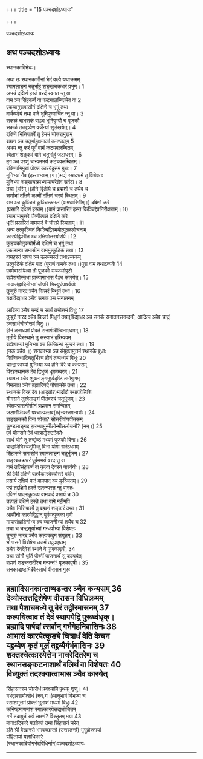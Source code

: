 +++
title = "15 पञ्चदशोऽध्यायः"

+++





पञ्चदशोऽध्यायः  




  
अथ पञ्चदशोऽध्यायः  
-------------------  
स्थानकादिभेधः।  
  
अथा तः स्थानकादीनां भेदं वक्ष्ये यथाक्रमम्  
श्यामलाङ्गं चतुर्भाहुं शङ्खचक्रधरं प्रभुम्। 1  
अभयं दक्षिणं हस्तं वरदं स्वगत न्तु वा  
वाम ञ्च सिंहकर्णं वा कट्यालम्बितमेव वा 2  
एकचानुसमासीनं दक्षिणे च भृगुं तथा  
मार्कण्डेयं तथा वामे भूमिपुण्यार्चित न्तु वा। 3  
सकळं चाभसकं वाऽथ भूमिपुण्यौ च पूजकौ  
सकळं तत्तद्द्रव्येण वर्जेन्यां सुलेखयेत्। 4  
दक्षिणे भित्तिपार्श्वे तु हेमभं चोत्तरामुखम्  
ब्रह्मण ञ्च चतुर्भाहुक्षमालां कमण्डलुम् 5  
अभय न्तु करं पूर्वं वामं कट्यवलम्बितम्  
श्वेताभं शङ्करं वामे चतुर्भाहुं जटाधरम्। 6  
मृग ञ्च परशुं चान्यमभयं कट्यवलम्बितम्।  
दक्षिणाभिमुखं प्रोक्तं कारयेदुत्तमं बुधः। 7  
मुनिभ्यां नैव (हस्ताभ्याम्।ग।)मद्यं स्यादधमे तु विशेषतः  
मुनिभ्यां शङ्खचक्राभ्यामाचरेन्नैव सर्वदा। 8  
तथा (हरिम्।)हीने द्वितीये च ब्रह्मशो च तथैव च  
सर्णाभां दक्षिणे लक्ष्मीं दक्षिणं चरणं स्थितम्। 9  
वाम ञ्च कुञ्चितं कॢञ्चित्कमलं (वामधारिणीम्।) दक्षिणे करे  
(प्रसारि दक्षिणं हस्तम्।)वामं प्रासारितं हस्त किञ्चिद्देवनिरीक्षणाम्। 10  
श्यामाभामुत्तरे पौष्णीत्पलं दक्षिणे करे  
धृतिं प्रसारितं वामपादं वै चोत्तरे स्थिताम्। 11  
अन्य तत्कुञ्चितं किञ्चिद्विस्मयोत्पुल्ललोचनाम्  
कारयेद्विपरीत ञ्च दक्षिणोत्तरयोरपि। 12  
कुड्यकौतुकयोर्मध्ये दक्षिणे च भृगुं तथा  
एकजान्वा समासीनं वाममुत्कुटिकं तथा। 13  
वामहस्तं सपद्म ञ्च ऊरुन्यस्तं तथाऽन्यकम्  
उत्कुटिकं दक्षिमं पाद (पुराणं वामके तथा।)पुरा वाम तथाऽन्यके 14  
एवमेवासयित्वा तौ पूजकौ सञ्जलीपुटौ  
ब्रह्मेशयोस्तथा प्राच्यामाभास वैऽथ कारयेत्। 15  
मायासंह्लादिनीभ्यां चोपरि भित्त्यूर्धपार्श्वयोः  
तुम्बुरुं नारद ञ्चैव किन्नरं मिथुनं तथा। 16  
यक्षविद्याधर ञ्चैव सनक ञ्च सनातनम्  
  
  
आदित्य ञ्चैव चन्द्रं च सार्धं तचोत्तमं विधुः 17  
तुम्बुरं नारद ञ्चैव किन्नरं मिधुनं तथा(विद्याधर ञ्च सनकं सनातनसनन्दनौ, आदित्य ञ्चैव चन्द्रं ञ्चसार्धचोत्रोत्तमं विदुः।)  
हीनं तन्मध्यमं प्रोक्तं सनागीदीन्विनाऽधमम्। 18  
तृतीये विरस्थाने तु सस्याभं हरिम्ययम्  
ब्रह्मेशाभ्यां मुनिभ्या ञ्च किष्किन्धं सुन्दरं तथा। 19  
(नक ञ्चैव ।) सनकाभ्या ञ्च संयुक्तमुत्तमं स्थानके बुधाः  
किष्किन्धादिचतुर्भिश्च हीनं तन्मध्यमं विधुः 20  
चान्द्राक्राभ्यां मुनिभ्या ञ्च हीने विरे च कन्यसम्  
विरहस्थानकं देवं द्विभुजं धूम्रमम्बरम्। 21  
श्यामल ञ्चैव शुक्लाङ्गमूर्ध्वदृष्टिं तमोगुणम्  
विमलाक्ष ञ्चैव ब्रह्मादिपदे पौशाचके तथा। 22  
स्थानकं विरहं देव (आदृतौ?)मार्द्रादौ स्थापयेन्निशि  
योगसने तुश्वेताङ्गं पीतवस्त्रं चतुर्भुजम्। 23  
श्वेतपद्मासनीसीनं ब्रह्मसन समन्वितम्  
जटामौलिकरौ पश्चात्पल्लव(o)न्यस्तमन्ययोः। 24  
शङ्खचक्रौ विना श्वेता? सोत्तरीयोपवीतकम्  
कुण्डलाङ्गद हारभ्यामुन्मीलोन्मीललोचनौ? (नम्।) 25  
एवं योगसने देवं धात्राद्यैरष्टदैवतैः  
सार्धं योगे तु तच्छ्रेष्ठं मध्यमं पूजकौ विना। 26  
चन्द्रादिभिश्चतुर्भिन्तु विना योगा सनेऽधमम्  
सिंहासने समासीनं श्यामलाङ्गं चतुर्भुजम्। 27  
शङ्खचक्रधरं पूर्वमभयं वरदन्तु वा  
वामं तत्सिंहकर्णं वा कृत्वा देवस्य पार्श्वयोः। 28  
श्री देवीं दक्षिणे पार्श्वेकारयेच्चोत्तरे महीम्  
प्रसार्य दक्षिणं पादं वामपाद ञ्च कुञ्चितम्। 29  
पद्मं तद्दक्षिणे हस्ते ऊरुन्यस्त न्तु वामतः  
दक्षिणं पादमाकु़ञ्च्य वामपादं प्रसार्य च 30  
उत्पलं दक्षिणे हस्ते तथा वामे महीमपि  
तथैव भित्तिपार्श्वे तु ब्रह्मणं शङ्करं तथा। 31  
आसीनौ कारयेद्विद्वान् पूर्ववत्पूजका वृषी  
मायासंह्लादिनीभ्य ञ्च व्याजनीभ्यां तथैव च 32  
तथा च चन्द्रसूर्याभ्यां गन्धर्वाभ्यां विशेषतः  
तुम्बुरुं नारद ञ्चैव कल्पकद्रुम संयुतम्। 33  
भोगासने विशेषेण उत्तमं तदुदाहृतम्  
तथैव देवदेवेशं स्थाने वै पूजकावृषी, 34  
तथा सीनौ धृतिं पौष्णीं पाजनार्थं सु कल्पयेत्  
ब्रह्मणं शङ्करादींश्च मन्वन्तं? पूजकावृषी। 35  
सनकाद्यष्टभिर्देवैस्सार्धं वीरासन गुरुः  
  
  
ब्रह्मादिसनकान्ताष्षडन्तर ञ्चैव कन्यसम् 36  
देव्योस्तत्तद्विशेषेण वीरासन विधिक्रमम्  
तथा पैशाचमध्ये तु बेरं तद्वीरमासनम् 37  
कल्पयित्वाव तं देवं स्थापयेद्रि पुरूर्ध्वधृक्।  
ब्रह्मादि पार्षदां त्सर्वान् गर्भगेहनिवासिनः 38  
आभासं कारयेत्कुड्ये चित्रार्धं वेति केचन  
यद्द्रव्येण कृतं मूलं तद्द्रव्यैर्गर्भवासिनः 39  
शक्तश्चेत्कारयेत्तेन नाचरेदितरेण च  
स्थानसङ्कटनाशार्थं बलिर्थं वा विशेषतः 40  
विध्युक्तं तदश्क्यात्वाभास ञ्चैव कारयेत्  
-------------  
सिंहासनस्य चोत्सेधं प्रवक्ष्यामि पृथक् शृणु। 41  
गर्भद्वारसमोत्सेधं (नव,ग।)भानुभागं विभज्य च  
रसांशमुत्तमं प्रोक्तं भूतांशं मध्यमं विधुः 42  
कनिष्टमाश्रमांशं स्यात्कारयेत्तद्यथोचितम्  
गर्भे तदायुतं सर्वं लक्षणं? विस्तृतम् मया 43  
मानाऽदिकारे यत्प्रोक्तं तथा सिंहासनं चरेत्  
इति श्री वैखानसे भगवच्छास्त्रे (उत्तरतन्त्रे) भृगुप्रोक्तायां  
संहितायां यज्ञाधिकारे  
(स्थानकादियोगभेदविधिर्नाम)पञ्चदशोऽध्यायः  


_________

